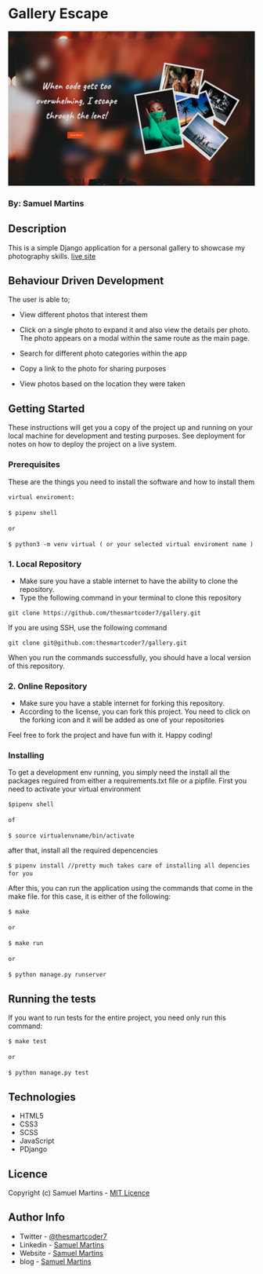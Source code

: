 # Gallery Escape

![Project Image](album/static/album/images/global/readme-image.png)

### By: Samuel Martins

## Description

This is a simple Django application for a personal gallery to showcase my photography skills. [live site]()

## Behaviour Driven Development

The user is able to;

- View different photos that interest them

- Click on a single photo to expand it and also view the details per photo. The photo appears on a modal within the same route as the main page.

- Search for different photo categories within the app

- Copy a link to the photo for sharing purposes

- View photos based on the location they were taken


## Getting Started

These instructions will get you a copy of the project up and running on your local machine for development and testing purposes. See deployment for notes on how to deploy the project on a live system.


### Prerequisites

These are the things you need to install the software and how to install them

```
virtual enviroment: 

$ pipenv shell

or 

$ python3 -m venv virtual ( or your selected virtual enviroment name )
```

### 1. Local Repository

- Make sure you have a stable internet to have the ability to clone the repository.
- Type the following command in your terminal to clone this repository

```
git clone https://github.com/thesmartcoder7/gallery.git

```

If you are using SSH, use the following command

```
git clone git@github.com:thesmartcoder7/gallery.git
```

When you run the commands successfully, you should have a local version of this repository.

### 2. Online Repository

- Make sure you have a stable internet for forking this repository.
- According to the license, you can fork this project. You need to click on the forking icon and it will be added as one of your repositories

Feel free to fork the project and have fun with it. Happy coding!

### Installing

To get a development env running, you simply need the install all the packages reguired from either a requirements.txt file or a pipfile. First you need to activate your virtual environment

```
$pipenv shell 

of 

$ source virtualenvname/bin/activate
```

after that, install all the required depencencies

```
$ pipenv install //pretty much takes care of installing all depencies for you
```


After this,  you can run the application using the commands that come in the make file. for this case, it is either of the following:

```
$ make

or

$ make run 

or

$ python manage.py runserver

```

## Running the tests

If you want to run tests for the entire project, you need only run this command:

```
$ make test

or 

$ python manage.py test
```

## Technologies

- HTML5
- CSS3
- SCSS
- JavaScript
- PDjango


## Licence

Copyright (c) Samuel Martins - [MIT Licence](LICENSE)



## Author Info

- Twitter - [@thesmartcoder7](https://twitter.com/thesmartcoder7)
- Linkedin - [Samuel Martins](https://www.linkedin.com/in/samuel-martins-09839b115/)
- Website - [Samuel Martins](https://smart-code.dev)
- blog - [Samuel Martins](https://samuel-martins.medium.com/)